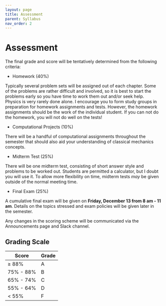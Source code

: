 ```yaml
---
layout: page
title: Assessment
parent: Syllabus
nav_order: 2
---
```


# Assessment

The final grade and score will be tentatively determined from the following criteria:

- Homework (40%)

Typically several problem	sets will be assigned out of each chapter. Some of the problems are rather difficult and involved, so it is best to start the problems early so you have time to work them out and/or seek help. Physics is very rarely done alone. I encourage you to form study groups in preparation for homework assignments and tests. However, the homework assignments should be the work of the individual student. If you can not do the homework, you will not do well on the tests!

- Computational Projects (10%)

There will be a handful of computational assignments throughout the semester that should also aid your understanding of classical mechanics concepts. 

- Midterm Test (25%)

There will be one midterm test, consisting of short answer style and problems to be worked out. Students are permitted a calculator, but I doubt you will use it. To allow more flexibility on time, midterm tests _may_ be given outside of the normal meeting time.

- Final Exam (25%)

A cumulative final exam will be given on **Friday, December 13 from 8 am - 11 am**. Details on the topics stressed and exam policies will be given later in the semester.


Any changes in the scoring scheme will be communicated via the Announcements page and Slack channel.

## Grading Scale

| Score | Grade |
| --- | :--- |
| ≥ 88% | A |
| 75% - 88% | B |
| 65% - 74% | C |
| 55% - 64% | D |
| < 55% | F | 
 